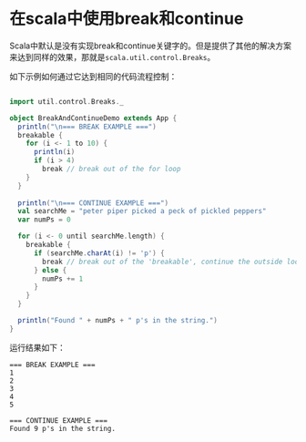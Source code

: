 # 在scala中使用break和continue

Scala中默认是没有实现break和continue关键字的。但是提供了其他的解决方案来达到同样的效果，那就是`scala.util.control.Breaks`。

如下示例如何通过它达到相同的代码流程控制：

```scala

import util.control.Breaks._
object BreakAndContinueDemo extends App {
  println("\n=== BREAK EXAMPLE ===")
  breakable {
    for (i <- 1 to 10) {
      println(i)
      if (i > 4) 
        break // break out of the for loop
    } 
  }
    println("\n=== CONTINUE EXAMPLE ===")  val searchMe = "peter piper picked a peck of pickled peppers"
  var numPs = 0  for (i <- 0 until searchMe.length) {
    breakable {
      if (searchMe.charAt(i) != 'p') {
        break // break out of the 'breakable', continue the outside loop 
      } else {
        numPs += 1 
      }
    } 
  }  println("Found " + numPs + " p's in the string.")
}
```

运行结果如下：

```
=== BREAK EXAMPLE ===1234
5=== CONTINUE EXAMPLE ===Found 9 p's in the string.
```
